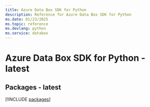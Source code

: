 ```yaml
---
title: Azure Data Box SDK for Python
description: Reference for Azure Data Box SDK for Python
ms.date: 01/23/2025
ms.topic: reference
ms.devlang: python
ms.service: databox
---
```

# Azure Data Box SDK for Python - latest
## Packages - latest
[!INCLUDE [packages](data-box-index.md)]